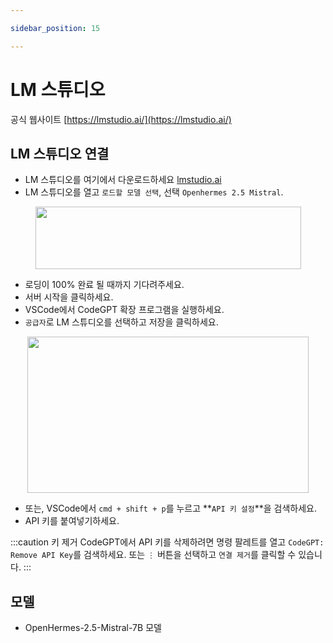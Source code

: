 ```yaml
---

sidebar_position: 15

---
```


# LM 스튜디오 

공식 웹사이트 [https://lmstudio.ai/](https://lmstudio.ai/)

## LM 스튜디오 연결
- LM 스튜디오를 여기에서 다운로드하세요 [lmstudio.ai](https://lmstudio.ai/)
- LM 스튜디오를 열고 `로드할 모델 선택`, 선택 `Openhermes 2.5 Mistral`.

<p align="center">
      <img width="425" height="100" src="https://github.com/davila7/code-gpt-docs/assets/37567214/475d35e3-4489-4dc2-bf52-0d49bbdd1469" />
</p>

- 로딩이 100% 완료 될 때까지 기다려주세요.
- 서버 시작을 클릭하세요.
- VSCode에서 CodeGPT 확장 프로그램을 실행하세요.
- `공급자`로 LM 스튜디오를 선택하고 저장을 클릭하세요.
  
<p align="center">
      <img width="450" height="250" src="https://github.com/davila7/code-gpt-docs/assets/37567214/3d854360-9ad1-41b8-a7bd-813a5a2e8420" />
</p>

- 또는, VSCode에서 `cmd + shift + p`를 누르고 **`API 키 설정`**을 검색하세요.
- API 키를 붙여넣기하세요.

:::caution 키 제거
CodeGPT에서 API 키를 삭제하려면 명령 팔레트를 열고 `CodeGPT: Remove API Key`를 검색하세요. 또는 `⋮` 버튼을 선택하고 `연결 제거`를 클릭할 수 있습니다.
:::

## 모델
- OpenHermes-2.5-Mistral-7B 모델
